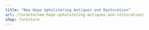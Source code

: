 ```yaml
---
title: "New Hope Upholstering Antiques and Restoration"
url: /toronto/new-hope-upholstering-antiques-and-restoration/
shop: furniture
---
```

